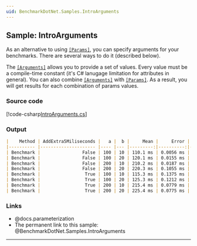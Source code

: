 ```yaml
---
uid: BenchmarkDotNet.Samples.IntroArguments
---
```


## Sample: IntroArguments

As an alternative to using [`[Params]`](xref:BenchmarkDotNet.Attributes.ParamsAttribute),
  you can specify arguments for your benchmarks.
There are several ways to do it (described below). 


The [`[Arguments]`](xref:BenchmarkDotNet.Attributes.ArgumentsAttribute) allows you to provide a set of values.
Every value must be a compile-time constant (it's C# lanugage limitation for attributes in general).
You can also combine
  [`[Arguments]`](xref:BenchmarkDotNet.Attributes.ArgumentsAttribute) with
  [`[Params]`](xref:BenchmarkDotNet.Attributes.ParamsAttribute).
As a result, you will get results for each combination of params values.

### Source code

[!code-csharp[IntroArguments.cs](../../../samples/BenchmarkDotNet.Samples/IntroArguments.cs)]

### Output

```markdown
|    Method | AddExtra5Miliseconds |   a |  b |     Mean |     Error |    StdDev |
|---------- |--------------------- |---- |--- |---------:|----------:|----------:|
| Benchmark |                False | 100 | 10 | 110.1 ms | 0.0056 ms | 0.0044 ms |
| Benchmark |                False | 100 | 20 | 120.1 ms | 0.0155 ms | 0.0138 ms |
| Benchmark |                False | 200 | 10 | 210.2 ms | 0.0187 ms | 0.0175 ms |
| Benchmark |                False | 200 | 20 | 220.3 ms | 0.1055 ms | 0.0986 ms |
| Benchmark |                 True | 100 | 10 | 115.3 ms | 0.1375 ms | 0.1286 ms |
| Benchmark |                 True | 100 | 20 | 125.3 ms | 0.1212 ms | 0.1134 ms |
| Benchmark |                 True | 200 | 10 | 215.4 ms | 0.0779 ms | 0.0691 ms |
| Benchmark |                 True | 200 | 20 | 225.4 ms | 0.0775 ms | 0.0725 ms | 
```

### Links

* @docs.parameterization
* The permanent link to this sample: @BenchmarkDotNet.Samples.IntroArguments

---